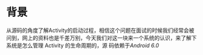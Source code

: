 # 背景
 
从源码的角度了解Activity的启动过程，相信这个问题在面试的时候我们经常会被问到，网上的资料也是千差万别，今天我们对这一块来一个系统的认识，来了解下系统是怎么管理 Activity 的生命周期的，源
码依赖于*Android 6.0*     



